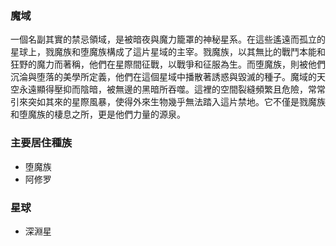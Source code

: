 ### 魔域
一個名副其實的禁忌領域，是被暗夜與魔力籠罩的神秘星系。在這些遙遠而孤立的星球上，戮魔族和堕魔族構成了這片星域的主宰。戮魔族，以其無比的戰鬥本能和狂野的魔力而著稱，他們在星際間征戰，以戰爭和征服為生。而堕魔族，則被他們沉淪與堕落的美學所定義，他們在這個星域中播散著誘惑與毀滅的種子。魔域的天空永遠顯得壓抑而陰暗，被無邊的黑暗所吞噬。這裡的空間裂縫頻繁且危險，常常引來突如其來的星際風暴，使得外來生物幾乎無法踏入這片禁地。它不僅是戮魔族和堕魔族的棲息之所，更是他們力量的源泉。

### 主要居住種族
- 堕魔族
- 阿修罗
### 星球
- 深淵星
